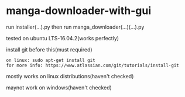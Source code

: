 # manga-downloader-with-gui

run installer(...).py
then run manga_downloader(...)(...).py


tested on ubuntu LTS-16.04.2(works perfectly)

install git before this(must required)

    on linux: sudo apt-get install git
    for more info: https://www.atlassian.com/git/tutorials/install-git

mostly works on linux distributions(haven't checked)

maynot work on windows(haven't checked)
